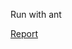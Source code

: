 Run with ant

[Report](https://docs.google.com/document/d/1hP3xwZxlerLekyve4oXTICLfntS4zdnKbgMzAU1h0Uw/edit?usp=sharing)
